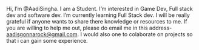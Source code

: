  Hi, I’m @AadiSingha. I am a Student.
 I’m interested in Game Dev, Full stack dev and software dev.
 I’m currently learning Full Stack dev.
 I will be really grateful if anyone wants to share there knowledge or resources to me.
 If you are willing to help me out, please do email me in this address- aadisgonnarock@gmail.com.
 I would also one to colaborate on projects so that i can gain some experience.

<!---
AadiSingha/AadiSingha is a ✨ special ✨ repository because its `README.md` (this file) appears on your GitHub profile.
You can click the Preview link to take a look at your changes.
--->
